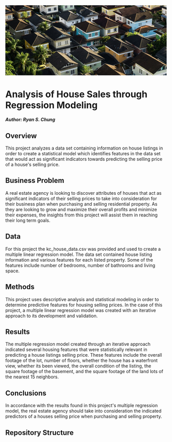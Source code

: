 <img src="Visualizations + Images\image2.jpg" alt="A" style="zoom:200%;" />

# Analysis of House Sales through Regression Modeling

##### Author: Ryan S. Chung

## Overview

This project analyzes a data set containing information on house listings in order to create a statistical model which identifies features in the data set that would act as significant indicators towards predicting the selling price of a house's selling price.

## Business Problem

A real estate agency is looking to discover attributes of houses that act as significant indicators of their selling prices to take into consideration for their business plan when purchasing and selling residential property.  As they are looking to grow and maximize their overall profits and minimize  their expenses, the insights from this project will assist them in reaching their long term goals.

## Data

For this project the kc_house_data.csv was provided and used to create a multiple linear regression model.  The data set contained house listing information and various features for each listed property.  Some of the features include number of bedrooms, number of bathrooms and living space.

## Methods

This project uses descriptive analysis and statistical modeling in order to determine predictive features for housing selling prices.  In the case of this project, a multiple linear regression model was created with an iterative approach to its development and validation.

## Results

The multiple regression model created through an iterative approach indicated several housing features that were statistically relevant in predicting a house listings selling price.  These features include the overall footage of the lot, number of floors, whether the house has a waterfront view, whether its been viewed, the overall condition of the listing, the square footage of the basement, and the square footage of the land lots of the nearest 15 neighbors.

## Conclusions

In accordance with the results found in this project's multiple regression model, the real estate agency should take into consideration the indicated predictors of a houses selling price when purchasing and selling property.

## Repository Structure



